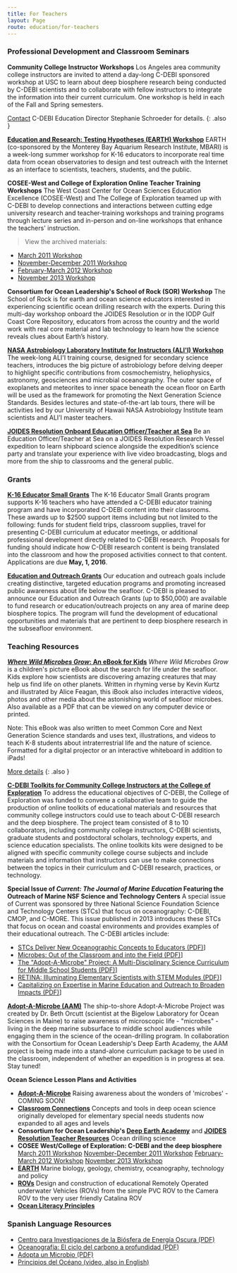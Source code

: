 ```yaml
---
title: For Teachers
layout: Page
route: education/for-teachers
---
```


### Professional Development and Classroom Seminars

**Community College Instructor Workshops**
Los Angeles area community college instructors are invited to attend a day-long C-DEBI sponsored workshop at USC to learn about deep biosphere research being conducted by C-DEBI scientists and to collaborate with fellow instructors to integrate the information into their current curriculum. One workshop is held in each of the Fall and Spring semesters.

[Contact](mailto:stephanie.schroeder@usc.edu) C-DEBI Education Director Stephanie Schroeder for details.
{: .also }

**[Education and Research: Testing Hypotheses (EARTH) Workshop](http://www.mbari.org/earth/about.html)**
EARTH (co-sponsored by the Monterey Bay Aquarium Research Institute, MBARI) is a week-long summer workshop for K-16 educators to incorporate real time data from ocean observatories to design and test outreach with the Internet as an interface to scientists, teachers, students, and the public.

**COSEE-West and College of Exploration Online Teacher Training Workshops**
The West Coast Center for Ocean Sciences Education Excellence (COSEE-West) and The College of Exploration teamed up with C-DEBI to develop connections and interactions between cutting edge university research and teacher-training workshops and training programs through lecture series and in-person and on-line workshops that enhance the teachers' instruction.

>View the archived materials:
>
* [March 2011 Workshop](http://www.usc.edu/org/cosee-west/resources2011.html#darkenergy)
* [November-December 2011 Workshop](http://www.usc.edu/org/cosee-west/resources2011.html#darkenergy_nov2011)
* [February-March 2012 Workshop](http://www.coexploration.org/cosee_west/spring2012/)
* [November 2013 Workshop](http://www.coexploration.org/C-DEBI/workshop1.html)

**Consortium for Ocean Leadership's School of Rock (SOR) Workshop**
The School of Rock is for earth and ocean science educators interested in experiencing scientific ocean drilling research with the experts. During this multi-day workshop onboard the JOIDES Resolution or in the IODP Gulf Coast Core Repository, educators from across the country and the world work with real core material and lab technology to learn how the science reveals clues about Earth’s history.

**[NASA Astrobiology Laboratory Institute for Instructors (ALI'I) Workshop](http://www.ifa.hawaii.edu/UHNAI/epo/alii.htm)**
The week-long ALI'I training course, designed for secondary science teachers, introduces the big picture of astrobiology before delving deeper to highlight specific contributions from cosmochemistry, heliophysics, astronomy, geosciences and microbial oceanography. The outer space of exoplanets and meteorites to inner space beneath the ocean floor on Earth will be used as the framework for promoting the Next Generation Science Standards. Besides lectures and state-of-the-art lab tours, there will be activities led by our University of Hawaii NASA Astrobiology Institute team scientists and ALI’I master teachers.

**[JOIDES Resolution Onboard Education Officer/Teacher at Sea](http://joidesresolution.org/node/453)**
Be an Education Officer/Teacher at Sea on a JOIDES Resolution Research Vessel expedition to learn shipboard science alongside the expedition’s science party and translate your experience with live video broadcasting, blogs and more from the ship to classrooms and the general public.

### Grants

**[K-16 Educator Small Grants](http://www.darkenergybiosphere.org/wp-content/uploads/Educator-Small-Grant.docx)**
The K-16 Educator Small Grants program supports K-16 teachers who have attended a C-DEBI educator training program and have incorporated C-DEBI content into their classrooms.  These awards up to $2500 support items including but not limited to the following: funds for student field trips, classroom supplies, travel for presenting C-DEBI curriculum at educator meetings, or additional professional development directly related to C-DEBI research.  Proposals for funding should indicate how C-DEBI research content is being translated into the classroom and how the proposed activities connect to that content. Applications are due **May, 1, 2016**.

**[Education and Outreach Grants](http://www.darkenergybiosphere.org/education-diversity/education-small-grants/)**
Our education and outreach goals include creating distinctive, targeted education programs and promoting increased public awareness about life below the seafloor. C-DEBI is pleased to announce our Education and Outreach Grants (up to $50,000) are available to fund research or education/outreach projects on any area of marine deep biosphere topics. The program will fund the development of educational opportunities and materials that are pertinent to deep biosphere research in the subseafloor environment.

### Teaching Resources

**[_Where Wild Microbes Grow_: An eBook for Kids](http://joidesresolution.org/node/2998)**
_Where Wild Microbes Grow_ is a children's picture eBook about the search for life under the seafloor. Kids explore how scientists are discovering amazing creatures that may help us find life on other planets. Written in rhyming verse by Kevin Kurtz and illustrated by Alice Feagan, this iBook also includes interactive videos, photos and other media about the astonishing world of seafloor microbes. Also available as a PDF that can be viewed on any computer device or printed.

Note: This eBook was also written to meet Common Core and Next Generation Science standards and uses text, illustrations, and videos to teach K-8 students about intraterrestrial life and the nature of science. Formatted for a digital projector or an interactive whiteboard in addition to iPads!

[More details](http://joidesresolution.org/node/4185)
{: .also }

**[C-DEBI Toolkits for Community College Instructors at the College of Exploration](http://www.coexploration.org/C-DEBI)**
To address the educational objectives of C-DEBI, the College of Exploration was funded to convene a collaborative team to guide the production of online toolkits of educational materials and resources that community college instructors could use to teach about C-DEBI research and the deep biosphere. The project team consisted of 8 to 10 collaborators, including community college instructors, C-DEBI scientists, graduate students and postdoctoral scholars, technology experts, and science education specialists. The online toolkits kits were designed to be aligned with specific community college course subjects and include materials and information that instructors can use to make connections between the topics in their curriculum and C-DEBI research, practices, or technology.

**Special Issue of _Current: The Journal of Marine Education_ Featuring the Outreach of Marine NSF Science and Technology Centers**
A special issue of Current was sponsored by three National Science Foundation Science and Technology Centers (STCs) that focus on oceanography: C-DEBI, CMOP, and C-MORE. This issue published in 2013 introduces these STCs that focus on ocean and coastal environments and provides examples of their educational outreach. The C-DEBI articles include:

*    [STCs Deliver New Oceanographic Concepts to Educators (PDF)](http://www.darkenergybiosphere.org/wp-content/uploads/docs/C-DEBIcurrent2013_Spence%20and%20Thomas.pdf)]
*   [Microbes: Out of the Classroom and into the Field (PDF)](http://www.darkenergybiosphere.org/wp-content/uploads/docs/C-DEBIcurrent2013_Schroeder%20and%20Joseph.pdf)]
*   [The "Adopt-A-Microbe" Project: A Multi-Disciplinary Science Curriculum for Middle School Students (PDF)](http://www.darkenergybiosphere.org/wp-content/uploads/docs/C-DEBIcurrent2013_Orcutt%20et%20al.pdf)]
*   [RETINA: Illuminating Elementary Scientists with STEM Modules (PDF)](http://www.darkenergybiosphere.org/wp-content/uploads/docs/C-DEBIcurrent2013_Wheat%20et%20al.pdf)]
*   [Capitalizing on Expertise in Marine Education and Outreach to Broaden Impacts (PDF)](http://www.darkenergybiosphere.org/wp-content/uploads/docs/C-DEBIcurrent2013_Girguis%20et%20al.pdf)]

**[Adopt-A-Microbe (AAM)](http://www.darkenergybiosphere.org/adoptamicrobe/)**
The ship-to-shore Adopt-A-Microbe Project was created by Dr. Beth Orcutt (scientist at the Bigelow Laboratory for Ocean Sciences in Maine) to raise awareness of microscopic life - "microbes" - living in the deep marine subsurface to middle school audiences while engaging them in the science of the ocean-drilling program. In collaboration with the Consortium for Ocean Leadership's Deep Earth Academy, the AAM project is being made into a stand-alone curriculum package to be used in the classroom, independent of whether an expedition is in progress at sea. Stay tuned!

**Ocean Science Lesson Plans and Activities**

*  [**Adopt-A-Microbe**](http://www.darkenergybiosphere.org/adoptamicrobe/)
Raising awareness about the wonders of 'microbes' - COMING SOON!
*  [**Classroom Connections**](http://www.darkenergybiosphere.org/classroomconnection/)
Concepts and tools in deep ocean science originally developed for elementary special needs students now expanded to all ages and levels
*  **Consortium for Ocean Leadership's [Deep Earth Academy](http://oceanleadership.org/education/deep-earth-academy/educators/)** and **[JOIDES Resolution Teacher Resources](http://joidesresolution.org/node/46)**
Ocean drilling science
*  **COSEE West/College of Exploration: C-DEBI and the deep biosphere**
    [March 2011 Workshop](http://www.usc.edu/org/cosee-west/resources2011.html#darkenergy)
    [November-December 2011 Workshop](http://www.usc.edu/org/cosee-west/resources2011.html#darkenergy_nov2011)
    [February-March 2012 Workshop](http://www.coexploration.org/cosee_west/spring2012/)
    [November 2013 Workshop](http://www.coexploration.org/C-DEBI/workshop1.html)
*  **[EARTH](http://www.mbari.org/earth/lesson_grid.htm)**
Marine biology, geology, chemistry, oceanography, technology and policy
*  **[ROVs](http://www.darkenergybiosphere.org/education-diversity/for-teachers/rovs-remotely-operated-underwater-vehicles/)**
Design and construction of educational Remotely Operated underwater Vehicles (ROVs) from the simple PVC ROV to the Camera ROV to the very user friendly Catalina ROV
*  **[Ocean Literacy Principles](http://oceanliteracy.wp2.coexploration.org/)**

### Spanish Language Resources

* [Centro para Investigaciones de la Biósfera de Energía Oscura (PDF)](http://www.darkenergybiosphere.org/wp-content/uploads/docs/C-DEBI%20-%20Spanish%20-%20Brochure.pdf)
* [Oceanografía: El ciclo del carbono a profundidad (PDF)](http://www.darkenergybiosphere.org/wp-content/uploads/docs/C-DEBI%20-%20Spanish%20-%20Oceanografia%20Article.pdf)
* [Adopta un Microbio (PDF)](http://www.darkenergybiosphere.org/wp-content/uploads/docs/C-DEBI%20-%20Spanish%20-%20Adopt%20un%20microbio.pdf)
* [Principios del Océano (video, also in English)](http://www.youtube.com/channel/UCBbHNdMYu9grDGblwhzjqsg/videos)
